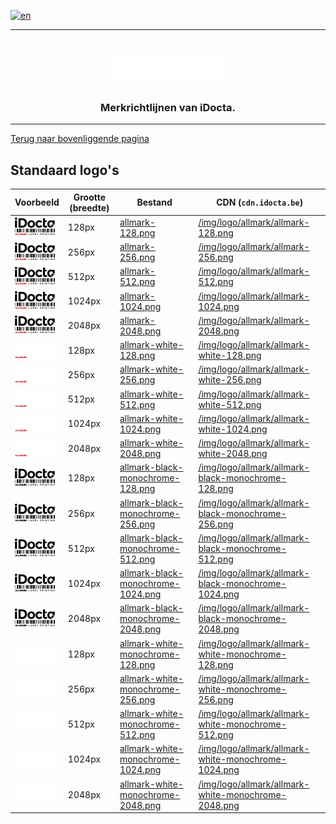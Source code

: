 [![en](https://img.shields.io/badge/lang-en-red.svg)](https://github.com/iDocta/brand-guide/blob/main/logo/allmark/export/README.md)

---

<h1 align="center">
    <a href="https://www.idocta.be">    
        <picture>
            <source media="(prefers-color-scheme: dark)" srcset="https://raw.githubusercontent.com/iDocta/brand-guide/main/logo/source/idocta-white.svg">
            <source media="(prefers-color-scheme: light)" srcset="https://raw.githubusercontent.com/iDocta/brand-guide/main/logo/source/idocta-black.svg">
            <img width="175px" alt="Shows a black logo in white color mode and a white one in black color mode." src="https://raw.githubusercontent.com/iDocta/brand-guide/main/logo/source/idocta-white.svg">
        </picture>
    </a> 
</h1>
 
<h3 align="center">Merkrichtlijnen van iDocta.</h3>

---

[Terug naar bovenliggende pagina](../README.nl.md)

## Standaard logo's

| Voorbeeld                                                                                                                                     | Grootte (breedte) | Bestand                                                                                                                                    | CDN (`cdn.idocta.be`)                                                                                                           |
| --------------------------------------------------------------------------------------------------------------------------------------------- | ----------------- | ------------------------------------------------------------------------------------------------------------------------------------------ | ------------------------------------------------------------------------------------------------------------------------------- |
| <img src='https://github.com/iDocta/brand-guide/blob/main/logo/allmark/export/allmark-128.png?raw=true' width='64' alt=''/>                   | 128px             | [allmark-128.png](https://github.com/iDocta/brand-guide/blob/main/logo/allmark/export/allmark-100.png)                                     | [/img/logo/allmark/allmark-128.png](https://cdn.idocta.be/img/logo/allmark/allmark-128.png)                                     |
| <img src='https://github.com/iDocta/brand-guide/blob/main/logo/allmark/export/allmark-256.png?raw=true' width='64' alt=''/>                   | 256px             | [allmark-256.png](https://github.com/iDocta/brand-guide/blob/main/logo/allmark/export/allmark-256.png)                                     | [/img/logo/allmark/allmark-256.png](https://cdn.idocta.be/img/logo/allmark/allmark-256.png)                                     |
| <img src='https://github.com/iDocta/brand-guide/blob/main/logo/allmark/export/allmark-512.png?raw=true' width='64' alt=''/>                   | 512px             | [allmark-512.png](https://github.com/iDocta/brand-guide/blob/main/logo/allmark/export/allmark-512.png)                                     | [/img/logo/allmark/allmark-512.png](https://cdn.idocta.be/img/logo/allmark/allmark-512.png)                                     |
| <img src='https://github.com/iDocta/brand-guide/blob/main/logo/allmark/export/allmark-1024.png?raw=true' width='64' alt=''/>                  | 1024px            | [allmark-1024.png](https://github.com/iDocta/brand-guide/blob/main/logo/allmark/export/allmark-1024.png)                                   | [/img/logo/allmark/allmark-1024.png](https://cdn.idocta.be/img/logo/allmark/allmark-1024.png)                                   |
| <img src='https://github.com/iDocta/brand-guide/blob/main/logo/allmark/export/allmark-2048.png?raw=true' width='64' alt=''/>                  | 2048px            | [allmark-2048.png](https://github.com/iDocta/brand-guide/blob/main/logo/allmark/export/allmark-2048.png)                                   | [/img/logo/allmark/allmark-2048.png](https://cdn.idocta.be/img/logo/allmark/allmark-2048.png)                                   |
| <img src='https://github.com/iDocta/brand-guide/blob/main/logo/allmark/export/allmark-white-128.png?raw=true' width='64' alt=''/>             | 128px             | [allmark-white-128.png](https://github.com/iDocta/brand-guide/blob/main/logo/allmark/export/allmark-white-128.png)                         | [/img/logo/allmark/allmark-white-128.png](https://cdn.idocta.be/img/logo/allmark/allmark-white-128.png)                         |
| <img src='https://github.com/iDocta/brand-guide/blob/main/logo/allmark/export/allmark-white-256.png?raw=true' width='64' alt=''/>             | 256px             | [allmark-white-256.png](https://github.com/iDocta/brand-guide/blob/main/logo/allmark/export/allmark-white-256.png)                         | [/img/logo/allmark/allmark-white-256.png](https://cdn.idocta.be/img/logo/allmark/allmark-white-256.png)                         |
| <img src='https://github.com/iDocta/brand-guide/blob/main/logo/allmark/export/allmark-white-512.png?raw=true' width='64' alt=''/>             | 512px             | [allmark-white-512.png](https://github.com/iDocta/brand-guide/blob/main/logo/allmark/export/allmark-white-512.png)                         | [/img/logo/allmark/allmark-white-512.png](https://cdn.idocta.be/img/logo/allmark/allmark-white-512.png)                         |
| <img src='https://github.com/iDocta/brand-guide/blob/main/logo/allmark/export/allmark-white-1024.png?raw=true' width='64' alt=''/>            | 1024px            | [allmark-white-1024.png](https://github.com/iDocta/brand-guide/blob/main/logo/allmark/export/allmark-white-1024.png)                       | [/img/logo/allmark/allmark-white-1024.png](https://cdn.idocta.be/img/logo/allmark/allmark-white-1024.png)                       |
| <img src='https://github.com/iDocta/brand-guide/blob/main/logo/allmark/export/allmark-white-2048.png?raw=true' width='64' alt=''/>            | 2048px            | [allmark-white-2048.png](https://github.com/iDocta/brand-guide/blob/main/logo/allmark/export/allmark-white-2048.png)                       | [/img/logo/allmark/allmark-white-2048.png](https://cdn.idocta.be/img/logo/allmark/allmark-white-2048.png)                       |
| <img src='https://github.com/iDocta/brand-guide/blob/main/logo/allmark/export/allmark-black-monochrome-128.png?raw=true' width='64' alt=''/>  | 128px             | [allmark-black-monochrome-128.png](https://github.com/iDocta/brand-guide/blob/main/logo/allmark/export/allmark-black-monochrome-128.png)   | [/img/logo/allmark/allmark-black-monochrome-128.png](https://cdn.idocta.be/img/logo/allmark/allmark-black-monochrome-128.png)   |
| <img src='https://github.com/iDocta/brand-guide/blob/main/logo/allmark/export/allmark-black-monochrome-256.png?raw=true' width='64' alt=''/>  | 256px             | [allmark-black-monochrome-256.png](https://github.com/iDocta/brand-guide/blob/main/logo/allmark/export/allmark-black-monochrome-256.png)   | [/img/logo/allmark/allmark-black-monochrome-256.png](https://cdn.idocta.be/img/logo/allmark/allmark-black-monochrome-256.png)   |
| <img src='https://github.com/iDocta/brand-guide/blob/main/logo/allmark/export/allmark-black-monochrome-512.png?raw=true' width='64' alt=''/>  | 512px             | [allmark-black-monochrome-512.png](https://github.com/iDocta/brand-guide/blob/main/logo/allmark/export/allmark-black-monochrome-512.png)   | [/img/logo/allmark/allmark-black-monochrome-512.png](https://cdn.idocta.be/img/logo/allmark/allmark-black-monochrome-512.png)   |
| <img src='https://github.com/iDocta/brand-guide/blob/main/logo/allmark/export/allmark-black-monochrome-1024.png?raw=true' width='64' alt=''/> | 1024px            | [allmark-black-monochrome-1024.png](https://github.com/iDocta/brand-guide/blob/main/logo/allmark/export/allmark-black-monochrome-1024.png) | [/img/logo/allmark/allmark-black-monochrome-1024.png](https://cdn.idocta.be/img/logo/allmark/allmark-black-monochrome-1024.png) |
| <img src='https://github.com/iDocta/brand-guide/blob/main/logo/allmark/export/allmark-black-monochrome-2048.png?raw=true' width='64' alt=''/> | 2048px            | [allmark-black-monochrome-2048.png](https://github.com/iDocta/brand-guide/blob/main/logo/allmark/export/allmark-black-monochrome-2048.png) | [/img/logo/allmark/allmark-black-monochrome-2048.png](https://cdn.idocta.be/img/logo/allmark/allmark-black-monochrome-2048.png) |
| <img src='https://github.com/iDocta/brand-guide/blob/main/logo/allmark/export/allmark-white-monochrome-128.png?raw=true' width='64' alt=''/>  | 128px             | [allmark-white-monochrome-128.png](https://github.com/iDocta/brand-guide/blob/main/logo/allmark/export/allmark-white-monochrome-128.png)   | [/img/logo/allmark/allmark-white-monochrome-128.png](https://cdn.idocta.be/img/logo/allmark/allmark-white-monochrome-128.png)   |
| <img src='https://github.com/iDocta/brand-guide/blob/main/logo/allmark/export/allmark-white-monochrome-256.png?raw=true' width='64' alt=''/>  | 256px             | [allmark-white-monochrome-256.png](https://github.com/iDocta/brand-guide/blob/main/logo/allmark/export/allmark-white-monochrome-256.png)   | [/img/logo/allmark/allmark-white-monochrome-256.png](https://cdn.idocta.be/img/logo/allmark/allmark-white-monochrome-256.png)   |
| <img src='https://github.com/iDocta/brand-guide/blob/main/logo/allmark/export/allmark-white-monochrome-512.png?raw=true' width='64' alt=''/>  | 512px             | [allmark-white-monochrome-512.png](https://github.com/iDocta/brand-guide/blob/main/logo/allmark/export/allmark-white-monochrome-512.png)   | [/img/logo/allmark/allmark-white-monochrome-512.png](https://cdn.idocta.be/img/logo/allmark/allmark-white-monochrome-512.png)   |
| <img src='https://github.com/iDocta/brand-guide/blob/main/logo/allmark/export/allmark-white-monochrome-1024.png?raw=true' width='64' alt=''/> | 1024px            | [allmark-white-monochrome-1024.png](https://github.com/iDocta/brand-guide/blob/main/logo/allmark/export/allmark-white-monochrome-1024.png) | [/img/logo/allmark/allmark-white-monochrome-1024.png](https://cdn.idocta.be/img/logo/allmark/allmark-white-monochrome-1024.png) |
| <img src='https://github.com/iDocta/brand-guide/blob/main/logo/allmark/export/allmark-white-monochrome-2048.png?raw=true' width='64' alt=''/> | 2048px            | [allmark-white-monochrome-2048.png](https://github.com/iDocta/brand-guide/blob/main/logo/allmark/export/allmark-white-monochrome-2048.png) | [/img/logo/allmark/allmark-white-monochrome-2048.png](https://cdn.idocta.be/img/logo/allmark/allmark-white-monochrome-2048.png) |
